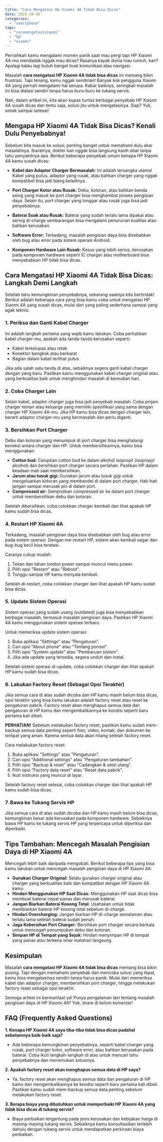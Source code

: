 ```yaml
---
title: "Cara Mengatasi Hp Xiaomi 4A Tidak Bisa Dicas"
date: 2025-10-30
categories: 
  - "smartphone"
tags: 
  - "caramengatasixiaomi"
  - "hp"
  - "xiaomi"
---
```


Pernahkah kamu mengalami momen panik saat mau pergi tapi HP Xiaomi 4A-mu mendadak nggak mau dicas? Rasanya kayak dunia mau runtuh, kan? Apalagi kalau lagi butuh banget buat komunikasi atau navigasi.

Masalah **cara mengatasi HP Xiaomi 4A tidak bisa dicas** ini memang bikin frustrasi. Tapi tenang, kamu nggak sendirian! Banyak kok pengguna Xiaomi 4A yang pernah mengalami hal serupa. Kabar baiknya, seringkali masalah ini bisa diatasi sendiri tanpa harus buru-buru ke tukang servis.

Nah, dalam artikel ini, kita akan kupas tuntas berbagai penyebab HP Xiaomi 4A susah dicas dan tentu saja, solusi jitu untuk mengatasinya. Siap? Yuk, simak sampai selesai!

## Mengapa HP Xiaomi 4A Tidak Bisa Dicas? Kenali Dulu Penyebabnya!

Sebelum kita masuk ke solusi, penting banget untuk memahami dulu akar masalahnya. Ibaratnya, dokter kan nggak bisa langsung kasih obat tanpa tahu penyakitnya apa. Berikut beberapa penyebab umum kenapa HP Xiaomi 4A kamu susah dicas:

- **Kabel dan Adaptor Charger Bermasalah:** Ini adalah tersangka utama! Kabel yang putus, adaptor yang rusak, atau bahkan charger yang nggak kompatibel bisa jadi biang keladinya.
    
- **Port Charger Kotor atau Rusak:** Debu, kotoran, atau bahkan benda asing yang masuk ke port charger bisa menghambat proses pengisian daya. Selain itu, port charger yang longgar atau rusak juga bisa jadi penyebabnya.
    
- **Baterai Soak atau Rusak:** Baterai yang sudah terlalu lama dipakai atau sering di-charge sembarangan bisa mengalami penurunan kualitas atau bahkan kerusakan.
    
- **Software Error:** Terkadang, masalah pengisian daya bisa disebabkan oleh bug atau error pada sistem operasi Android.
    
- **Komponen Hardware Lain Rusak:** Kasus yang lebih serius, kerusakan pada komponen hardware seperti IC charger atau motherboard bisa menyebabkan HP tidak bisa dicas.
    

## Cara Mengatasi HP Xiaomi 4A Tidak Bisa Dicas: Langkah Demi Langkah

Setelah tahu kemungkinan penyebabnya, sekarang saatnya kita bertindak! Berikut adalah beberapa cara yang bisa kamu coba untuk mengatasi HP Xiaomi 4A yang susah dicas, mulai dari yang paling sederhana sampai yang agak teknis:

### 1\. Periksa dan Ganti Kabel Charger

Ini adalah langkah pertama yang wajib kamu lakukan. Coba perhatikan kabel charger-mu, apakah ada tanda-tanda kerusakan seperti:

- Kabel terkelupas atau retak
- Konektor bengkok atau berkarat
- Bagian dalam kabel terlihat putus

Jika ada salah satu tanda di atas, sebaiknya segera ganti kabel charger dengan yang baru. Pastikan kamu menggunakan kabel charger original atau yang berkualitas baik untuk menghindari masalah di kemudian hari.

### 2\. Coba Charger Lain

Selain kabel, adaptor charger juga bisa jadi penyebab masalah. Coba pinjam charger teman atau keluarga yang memiliki spesifikasi yang sama dengan charger HP Xiaomi 4A-mu. Jika HP kamu bisa dicas dengan charger lain, berarti adaptor charger-mu yang bermasalah dan perlu diganti.

### 3\. Bersihkan Port Charger

Debu dan kotoran yang menumpuk di port charger bisa menghalangi koneksi antara charger dan HP. Untuk membersihkannya, kamu bisa menggunakan:

- **Cotton bud:** Celupkan cotton bud ke dalam alkohol isopropil (isopropyl alcohol) dan bersihkan port charger secara perlahan. Pastikan HP dalam keadaan mati saat membersihkan.
- **Jarum atau tusuk gigi:** Gunakan jarum atau tusuk gigi untuk mengeluarkan kotoran yang membandel di dalam port charger. Hati-hati jangan sampai merusak pin di dalam port.
- **Compressed air:** Semprotkan compressed air ke dalam port charger untuk membersihkan debu dan kotoran.

Setelah dibersihkan, coba colokkan charger kembali dan lihat apakah HP kamu sudah bisa dicas.

### 4\. Restart HP Xiaomi 4A

Terkadang, masalah pengisian daya bisa disebabkan oleh bug atau error pada sistem operasi. Dengan me-restart HP, sistem akan kembali segar dan bug-bug kecil bisa teratasi.

Caranya cukup mudah:

1. Tekan dan tahan tombol power sampai muncul menu power.
2. Pilih opsi "Restart" atau "Reboot".
3. Tunggu sampai HP kamu menyala kembali.

Setelah di-restart, coba colokkan charger dan lihat apakah HP kamu sudah bisa dicas.

### 5\. Update Sistem Operasi

Sistem operasi yang sudah usang (outdated) juga bisa menyebabkan berbagai masalah, termasuk masalah pengisian daya. Pastikan HP Xiaomi 4A kamu menggunakan sistem operasi terbaru.

Untuk memeriksa update sistem operasi:

1. Buka aplikasi "Settings" atau "Pengaturan".
2. Cari opsi "About phone" atau "Tentang ponsel".
3. Pilih opsi "System update" atau "Pembaruan sistem".
4. Jika ada update yang tersedia, segera unduh dan instal.

Setelah sistem operasi di-update, coba colokkan charger dan lihat apakah HP kamu sudah bisa dicas.

### 6\. Lakukan Factory Reset (Sebagai Opsi Terakhir)

Jika semua cara di atas sudah dicoba dan HP kamu masih belum bisa dicas, opsi terakhir yang bisa kamu lakukan adalah factory reset atau reset ke pengaturan pabrik. Factory reset akan menghapus semua data dan pengaturan di HP kamu dan mengembalikannya ke kondisi seperti baru pertama kali dibeli.

**PERHATIAN!** Sebelum melakukan factory reset, pastikan kamu sudah mem-backup semua data penting seperti foto, video, kontak, dan dokumen ke tempat yang aman. Karena semua data akan hilang setelah factory reset.

Cara melakukan factory reset:

1. Buka aplikasi "Settings" atau "Pengaturan".
2. Cari opsi "Additional settings" atau "Pengaturan tambahan".
3. Pilih opsi "Backup & reset" atau "Cadangkan & setel ulang".
4. Pilih opsi "Factory data reset" atau "Reset data pabrik".
5. Ikuti instruksi yang muncul di layar.

Setelah factory reset selesai, coba colokkan charger dan lihat apakah HP kamu sudah bisa dicas.

### 7\. Bawa ke Tukang Servis HP

Jika semua cara di atas sudah dicoba dan HP kamu masih belum bisa dicas, kemungkinan besar ada kerusakan pada komponen hardware. Sebaiknya bawa HP kamu ke tukang servis HP yang terpercaya untuk diperiksa dan diperbaiki.

## Tips Tambahan: Mencegah Masalah Pengisian Daya di HP Xiaomi 4A

Mencegah lebih baik daripada mengobati. Berikut beberapa tips yang bisa kamu lakukan untuk mencegah masalah pengisian daya di HP Xiaomi 4A:

- **Gunakan Charger Original:** Selalu gunakan charger original atau charger yang berkualitas baik dan kompatibel dengan HP Xiaomi 4A kamu.
- **Hindari Menggunakan HP Saat Dicas:** Menggunakan HP saat dicas bisa membuat baterai cepat panas dan merusak baterai.
- **Jangan Biarkan Baterai Kosong Total:** Usahakan untuk tidak membiarkan baterai HP kosong total sebelum di-charge.
- **Hindari Overcharging:** Jangan biarkan HP di-charge semalaman atau terlalu lama setelah baterai sudah penuh.
- **Jaga Kebersihan Port Charger:** Bersihkan port charger secara berkala untuk mencegah penumpukan debu dan kotoran.
- **Simpan HP di Tempat yang Sejuk:** Hindari menyimpan HP di tempat yang panas atau terkena sinar matahari langsung.

## Kesimpulan

Masalah **cara mengatasi HP Xiaomi 4A tidak bisa dicas** memang bisa bikin pusing. Tapi dengan memahami penyebab dan mencoba solusi yang tepat, kamu bisa mengatasinya sendiri tanpa harus panik. Mulai dari memeriksa kabel dan adaptor charger, membersihkan port charger, hingga melakukan factory reset sebagai opsi terakhir.

Semoga artikel ini bermanfaat ya! Punya pengalaman lain tentang masalah pengisian daya di HP Xiaomi 4A? Yuk, share di kolom komentar!

## FAQ (Frequently Asked Questions)

**1\. Kenapa HP Xiaomi 4A saya tiba-tiba tidak bisa dicas padahal sebelumnya baik-baik saja?**

- Ada beberapa kemungkinan penyebabnya, seperti kabel charger yang rusak, port charger kotor, software error, atau bahkan kerusakan pada baterai. Coba ikuti langkah-langkah di atas untuk mencari tahu penyebabnya dan menemukan solusinya.

**2\. Apakah factory reset akan menghapus semua data di HP saya?**

- Ya, factory reset akan menghapus semua data dan pengaturan di HP kamu dan mengembalikannya ke kondisi seperti baru pertama kali dibeli. Pastikan kamu sudah mem-backup semua data penting sebelum melakukan factory reset.

**3\. Berapa biaya yang dibutuhkan untuk memperbaiki HP Xiaomi 4A yang tidak bisa dicas di tukang servis?**

- Biaya perbaikan tergantung pada jenis kerusakan dan kebijakan harga di masing-masing tukang servis. Sebaiknya kamu konsultasikan terlebih dahulu dengan tukang servis untuk mendapatkan perkiraan biaya perbaikan.
